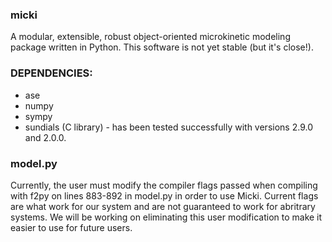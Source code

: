 ### micki

A modular, extensible, robust object-oriented microkinetic modeling package
written in Python. This software is not yet stable (but it's close!).

### DEPENDENCIES:
 * ase
 * numpy
 * sympy
 * sundials (C library) - has been tested successfully with versions 2.9.0 and 2.0.0. 

### model.py
Currently, the user must modify the compiler flags passed when compiling with f2py on lines 883-892 in model.py in order to use Micki. Current flags are what work for our system and are not guaranteed to work for abritrary systems. We will be working on eliminating this user modification to make it easier to use for future users.
